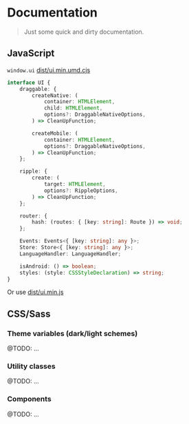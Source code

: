 # Documentation

> Just some quick and dirty documentation.

## JavaScript

`window.ui` [dist/ui.min.umd.cjs](dist/ui.min.umd.cjs)

```Typescript
interface UI {
    draggable: {
        createNative: (
            container: HTMLElement,
            child: HTMLElement,
            options?: DraggableNativeOptions,
        ) => CleanUpFunction;

        createMobile: (
            container: HTMLElement,
            options?: DraggableNativeOptions,
        ) => CleanUpFunction;
    };

    ripple: {
        create: (
            target: HTMLElement,
            options?: RippleOptions,
        ) => CleanUpFunction;
    };

    router: {
        hash: (routes: { [key: string]: Route }) => void;
    };

    Events: Events<{ [key: string]: any }>;
    Store: Store<{ [key: string]: any }>;
    LanguageHandler: LanguageHandler;

    isAndroid: () => boolean;
    styles: (style: CSSStyleDeclaration) => string;
}
```

Or use [dist/ui.min.js](dist//ui.min.js)

## CSS/Sass

### Theme variables (dark/light schemes)

@TODO: ...

### Utility classes

@TODO: ...

### Components

@TODO: ...
